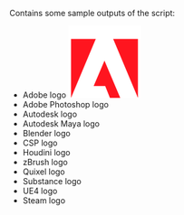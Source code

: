 Contains some sample outputs of the script:

* Adobe logo
![Adobe Logo](Adobe.png)
* Adobe Photoshop logo 
* Autodesk logo
* Autodesk Maya logo
* Blender logo
* CSP logo
* Houdini logo
* zBrush logo
* Quixel logo
* Substance logo
* UE4 logo
* Steam logo
